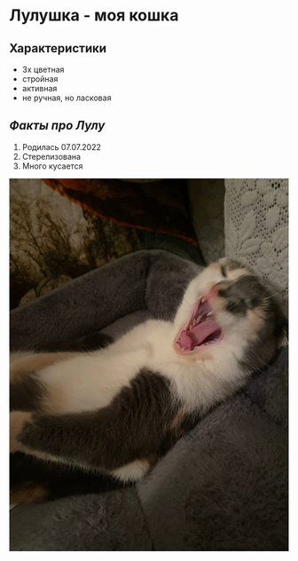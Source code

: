 # Лулушка - моя кошка

## **Характеристики**
- 3х цветная
- стройная
- активная
- не ручная, но ласковая


## _Факты про Лулу_
1. Родилась 07.07.2022
2. Стерелизована
3. Много кусается


![Lulu](img.png)

